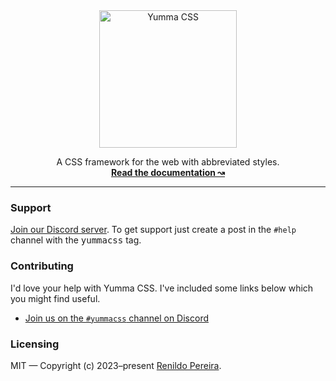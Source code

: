 <div align="center">
  <a href="https://yummacss.com" target="_blank" target="_blank" rel="noopener noreferrer">
    <picture>
      <source media="(prefers-color-scheme: dark)" srcset="https://www.yummacss.com/trademark/logo-dark.png">
      <source media="(prefers-color-scheme: light)" srcset="https://www.yummacss.com/trademark/logo-light.png">
      <img alt="Yumma CSS" src="https://www.yummacss.com/trademark/logo-light.png" width="220" style="max-width: 100%;">
    </picture>
  </a>
</div>

<p align="center">
  A CSS framework for the web with abbreviated styles.
  <br>
  <a href="https://yummacss.com"><strong>Read the documentation ↝</strong></a>
</p>

---

### Support

[Join our Discord server](https://discord.gg/CGw5vyqmQ6). To get support just create a post in the `#help` channel with the <kbd>yummacss</kbd> tag.

### Contributing

I'd love your help with Yumma CSS. I've included some links below which you might find useful.

- [Join us on the `#yummacss` channel on Discord](https://discord.gg/V6s5jg5TfX)

### Licensing

MIT — Copyright (c) 2023–present [Renildo Pereira](https://github.com/yumma-lib/yumma-css/graphs/contributors).
